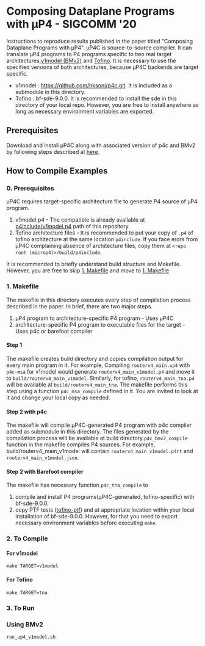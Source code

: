 # Composing Dataplane Programs with μP4 - SIGCOMM '20

Instructions to reproduce results published in the paper titled "Composing Dataplane Programs with μP4".
μP4C is source-to-source compiler. It can translate μP4 programs to P4 programs specific to two real target architectures,[v1model (BMv2)](https://github.com/hksoni/p4c/blob/master/p4include/v1model.p4) and [Tofino](https://www.barefootnetworks.com/products/brief-tofino/). It is necessary to use the specified versions of both architectures, because μP4C backends are target specific.

- v1model : https://github.com/hksoni/p4c.git. It is included as a submodule in this directory.
- Tofino : bf-sde-9.0.0.  It is recommended to install the sde in this directory of your local repo. However, you are free to install anywhere as long as necessary environment variables are exported.

## Prerequisites
Download and install μP4C along with associated version of p4c and BMv2 by following steps described at [here](https://github.com/cornell-netlab/MicroP4/blob/master/README.md).

## How to Compile Examples
### 0. Prerequisites
μP4C requires target-specific architecture file to generate P4 source of μP4 program.
1.  v1model.p4 - The compatible is already available at [p4include/v1model.p4](https://github.com/cornell-netlab/MicroP4/blob/master/p4include/v1model.p4) path of this repository.
2. Tofino architecture files - It is recommended to put your copy of `.p4` of tofino architecture at the same location `p4include`.
If you face erors from μP4C complaining absence of architecture files, copy them at `<repo root (microp4)>/build/p4include`.

It is recommended to briefly understand build structure and Makefile. However, you are free to skip [1. Makefile](https://github.com/cornell-netlab/MicroP4/tree/master/extensions/csa/msa-examples#1-makefile) and move to [1. Makefile](https://github.com/cornell-netlab/MicroP4/tree/master/extensions/csa/msa-examples#2-compile)
### 1. Makefile
The makefile in this directory executes every step of compilation process described in the paper. In brief, there are two major steps.
1. μP4 program to architecture-specific P4 program - Uses μP4C
2. architecture-specific P4 program to executable files for the target - Uses p4c or barefoot compiler

#### Step 1
The makefile creates build directory and copies compilation output for every main program in it.
For example, Compiling `routerv4_main.up4` with `p4c-msa` for v1model would generate `routerv4_main_v1model.p4` and move it to `build/routerv4_main_v1model`. Similarly, for tofino, `routerv4_main_tna.p4` will be available at `build/routerv4_main_tna`.
The makefile performs this step using a function `p4c_msa_compile` defined in it. You are invited to look at it and change your local copy as needed.

#### Step 2 with p4c
The makefile will compile μP4C-generated P4 program with p4c compiler added as submodule in this directory. The files generated by the compilation process will be available at build directory.`p4c_bmv2_compile` function in the makefile compiles P4 sources. For example, build/routerv4_main_v1model will contain `routerv4_main_v1model.p4rt` and `routerv4_main_v1model.json`.

#### Step 2 with Barefoot compiler
The makefile has necessary function `p4c_tna_compile` to
1. compile and install P4 programs(μP4C-generated, tofino-specific) with bf-sde-9.0.0.
2. copy PTF tests ([tofino-ptf](https://github.com/cornell-netlab/MicroP4/tree/master/extensions/csa/msa-examples/tofino-ptf)) and at appropriate location within your local installation of bf-sde-9.0.0. However, for that you need to export necessary environment variables before executing `make`.


### 2. To Compile
#### For v1model
```
make TARGET=v1model
```

#### For Tofino
```
make TARGET=tna
```

### 3. To Run
### Using BMv2
```
run_up4_v1model.sh
```

